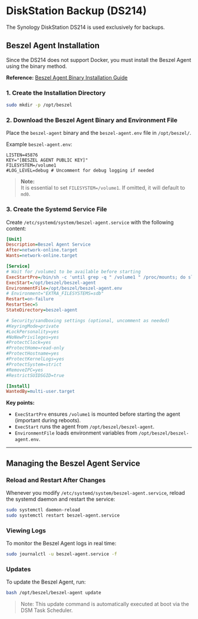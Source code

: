# DiskStation Backup (DS214)

The Synology DiskStation DS214 is used exclusively for backups.

## Beszel Agent Installation

Since the DS214 does not support Docker, you must install the Beszel Agent using the binary method.

**Reference:** [Beszel Agent Binary Installation Guide](https://beszel.dev/guide/agent-installation#_2-manual-download-and-start-linux-freebsd-others)

### 1. Create the Installation Directory

```bash
sudo mkdir -p /opt/beszel
```

### 2. Download the Beszel Agent Binary and Environment File

Place the `beszel-agent` binary and the `beszel-agent.env` file in `/opt/beszel/`.

Example `beszel-agent.env`:
```env
LISTEN=45876
KEY="[BESZEL AGENT PUBLIC KEY]"
FILESYSTEM=/volume1
#LOG_LEVEL=debug # Uncomment for debug logging if needed
```
> **Note:**  
> It is essential to set `FILESYSTEM=/volume1`. If omitted, it will default to `md0`.

### 3. Create the Systemd Service File

Create `/etc/systemd/system/beszel-agent.service` with the following content:

```ini
[Unit]
Description=Beszel Agent Service
After=network-online.target
Wants=network-online.target

[Service]
# Wait for /volume1 to be available before starting
ExecStartPre=/bin/sh -c 'until grep -q " /volume1 " /proc/mounts; do sleep 1; done'
ExecStart=/opt/beszel/beszel-agent
EnvironmentFile=/opt/beszel/beszel-agent.env
# Environment="EXTRA_FILESYSTEMS=sdb"
Restart=on-failure
RestartSec=5
StateDirectory=beszel-agent

# Security/sandboxing settings (optional, uncomment as needed)
#KeyringMode=private
#LockPersonality=yes
#NoNewPrivileges=yes
#ProtectClock=yes
#ProtectHome=read-only
#ProtectHostname=yes
#ProtectKernelLogs=yes
#ProtectSystem=strict
#RemoveIPC=yes
#RestrictSUIDSGID=true

[Install]
WantedBy=multi-user.target
```

**Key points:**
- `ExecStartPre` ensures `/volume1` is mounted before starting the agent (important during reboots).
- `ExecStart` runs the agent from `/opt/beszel/beszel-agent`.
- `EnvironmentFile` loads environment variables from `/opt/beszel/beszel-agent.env`.

---

## Managing the Beszel Agent Service

### Reload and Restart After Changes

Whenever you modify `/etc/systemd/system/beszel-agent.service`, reload the systemd daemon and restart the service:

```bash
sudo systemctl daemon-reload
sudo systemctl restart beszel-agent.service
```

### Viewing Logs

To monitor the Beszel Agent logs in real time:

```bash
sudo journalctl -u beszel-agent.service -f
```

### Updates

To update the Beszel Agent, run:

```bash
bash /opt/beszel/beszel-agent update
```

> Note:
> This update command is automatically executed at boot via the DSM Task Scheduler.